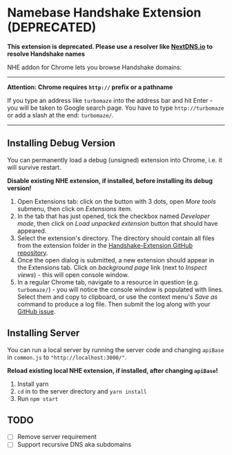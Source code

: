 # Namebase Handshake Extension (DEPRECATED)

**This extension is deprecated. Please use a resolver like [NextDNS.io](https://nextdns.io) to resolve Handshake names**

NHE addon for Chrome lets you browse Handshake domains:

-------

**Attention: Chrome requires `http://` prefix or a pathname**

If you type an address like `turbomaze` into the address bar and hit Enter - you will be taken to Google search page. You have to type `http://turbomaze` or add a slash at the end: `turbomaze/`.

-------

## Installing Debug Version

You can permanently load a debug (unsigned) extension into Chrome, i.e. it will survive restart.

**Disable existing NHE extension, if installed, before installing its debug version!**

1. Open Extensions tab: click on the button with 3 dots, open _More tools_ submenu, then click on _Extensions_ item.
2. In the tab that has just opened, tick the checkbox named _Developer mode_, then click on _Load unpacked extension_ button that should have appeared.
3. Select the extension's directory. The directory should contain all files from the extension folder in the [Handshake-Extension GitHub repository](https://github.com/NamebaseHQ/Handshake-Extension).
4. Once the open dialog is submitted, a new extension should appear in the Extensions tab. Click on _background page_ link (next to _Inspect views_) - this will open console window.
5. In a regular Chrome tab, navigate to a resource in question (e.g. `turbomaze/`) - you will notice the console window is populated with lines. Select them and copy to clipboard, or use the context menu's _Save as_ command to produce a log file. Then submit the log along with your [GitHub issue](https://github.com/NamebaseHQ/Handshake-Extension/issues/new).

## Installing Server

You can run a local server by running the server code and changing `apiBase` in `common.js` to `"http://localhost:3000/"`.

**Reload existing local NHE extension, if installed, after changing `apiBase`!**

1. Install yarn
2. `cd` in to the server directory and `yarn install`
3. Run `npm start`

## TODO

- [ ] Remove server requirement
- [ ] Support recursive DNS aka subdomains

